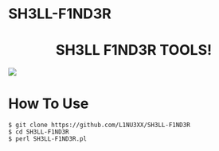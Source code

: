 # SH3LL-F1ND3R
<h1 align="center">SH3LL F1ND3R TOOLS</a>!</h1>
<img src="https://github.com/L1NU3XX/SH3LL-F1ND3R/img/banner.jpg"></img>

# How To Use
`$ git clone https://github.com/L1NU3XX/SH3LL-F1ND3R`<br>
`$ cd SH3LL-F1ND3R` <br>
`$ perl SH3LL-F1ND3R.pl`
